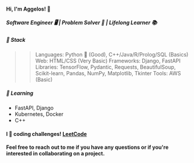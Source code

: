 <h4>Hi, I'm Aggelos! 👋</h4>

<h5>Software Engineer 🖥️ | Problem Solver 🧩 | Lifelong Learner 📚</h5>

<h5>🔧 Stack</h5>

>>Languages: Python 🐍 (Good), C++/Java/R/Prolog/SQL (Basics)
>>Web: HTML/CSS (Very Basic)
>>Frameworks: Django, FastAPI
>>Libraries: TensorFlow, Pydantic, Requests, BeautifulSoup, Scikit-learn, Pandas, NumPy, Matplotlib, Tkinter
>>Tools: AWS (Basic)



<h5>🌱 Learning</h5>

- FastAPI, Django
- Kubernetes, Docker
- C++


<h4>I 💙 coding challenges! <a href="https://leetcode.com/papaggalos/">LeetCode</a></h4>

<h4>Feel free to reach out to me if you have any questions or if you're interested in collaborating on a project.</h4>
